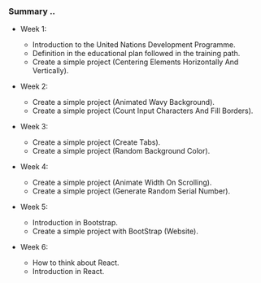 ### Summary ..

- Week 1:

  - Introduction to the United Nations Development Programme.
  - Definition in the educational plan followed in the training path.
  - Create a simple project (Centering Elements Horizontally And Vertically).

- Week 2:

  - Create a simple project (Animated Wavy Background).
  - Create a simple project (Count Input Characters And Fill Borders).

- Week 3:

  - Create a simple project (Create Tabs).
  - Create a simple project (Random Background Color).

- Week 4:

  - Create a simple project (Animate Width On Scrolling).
  - Create a simple project (Generate Random Serial Number).

- Week 5:

  - Introduction in Bootstrap.
  - Create a simple project with BootStrap (Website).

- Week 6:

  - How to think about React.
  - Introduction in React.
